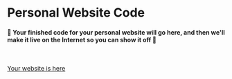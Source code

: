 # Personal Website Code

#### 🌟 Your finished code for your personal website will go here, and then we'll make it live on the Internet so you can show it off 🌟

<br/>

<a href="https://cc-4-all.github.io/personal-website-AndriiTeplove1234/">Your website is here</a>
